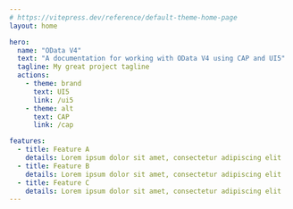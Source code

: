 ```yaml
---
# https://vitepress.dev/reference/default-theme-home-page
layout: home

hero:
  name: "OData V4"
  text: "A documentation for working with OData V4 using CAP and UI5"
  tagline: My great project tagline
  actions:
    - theme: brand
      text: UI5
      link: /ui5
    - theme: alt
      text: CAP
      link: /cap

features:
  - title: Feature A
    details: Lorem ipsum dolor sit amet, consectetur adipiscing elit
  - title: Feature B
    details: Lorem ipsum dolor sit amet, consectetur adipiscing elit
  - title: Feature C
    details: Lorem ipsum dolor sit amet, consectetur adipiscing elit
---
```


